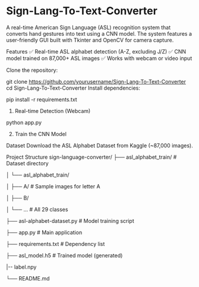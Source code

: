 # Sign-Lang-To-Text-Converter
A real-time American Sign Language (ASL) recognition system that converts hand gestures into text using a CNN model. The system features a user-friendly GUI built with Tkinter and OpenCV for camera capture.

Features
✅ Real-time ASL alphabet detection (A-Z, excluding J/Z)
✅ CNN model trained on 87,000+ ASL images
✅ Works with webcam or video input

Clone the repository:

git clone https://github.com/yourusername/Sign-Lang-To-Text-Converter
cd Sign-Lang-To-Text-Converter
Install dependencies:


pip install -r requirements.txt

1. Real-time Detection (Webcam)

python app.py

2. Train the CNN Model

Dataset
Download the ASL Alphabet Dataset from Kaggle (~87,000 images).

Project Structure
sign-language-converter/
├── asl_alphabet_train/          # Dataset directory

│   └── asl_alphabet_train/

│       ├── A/                   # Sample images for letter A

│       ├── B/

│       └── ...                  # All 29 classes

├── asl-alphabet-dataset.py      # Model training script

├── app.py                       # Main application

├── requirements.txt             # Dependency list

├── asl_model.h5                 # Trained model (generated)

|-- label.npy

└── README.md   
